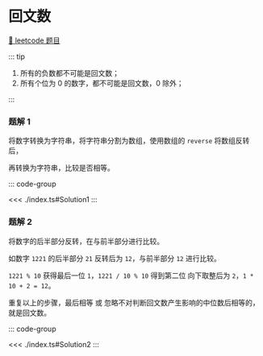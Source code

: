 # 回文数

[🔗 leetcode 题目](https://leetcode.cn/problems/palindrome-number/description/?envType=problem-list-v2&envId=math)

::: tip

1. 所有的负数都不可能是回文数；
2. 所有个位为 0 的数字，都不可能是回文数，0 除外；

:::

### 题解 1

将数字转换为字符串，将字符串分割为数组，使用数组的 `reverse` 将数组反转后，

再转换为字符串，比较是否相等。

::: code-group

<<< ./index.ts#Solution1
:::

### 题解 2

将数字的后半部分反转，在与前半部分进行比较。

如数字 `1221` 的后半部分 `21` 反转后为 `12`，与前半部分 `12` 进行比较。

`1221 % 10` 获得最后一位 `1`，`1221 / 10 % 10` 得到第二位 向下取整后为 `2`，`1 * 10 + 2 = 12`。

重复以上的步骤，最后相等 或 忽略不对判断回文数产生影响的中位数后相等的，就是回文数。

::: code-group

<<< ./index.ts#Solution2
:::

